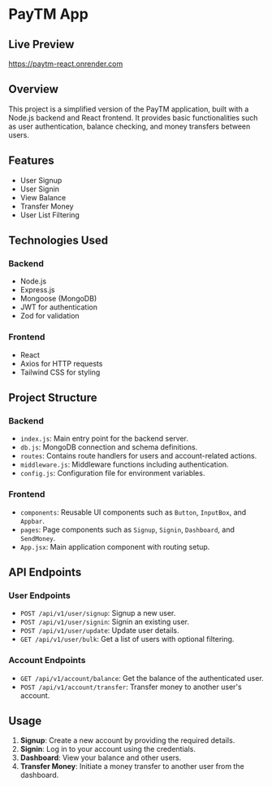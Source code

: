 # PayTM App

## Live Preview

https://paytm-react.onrender.com

## Overview

This project is a simplified version of the PayTM application, built with a Node.js backend and React frontend. It provides basic functionalities such as user authentication, balance checking, and money transfers between users.

## Features

- User Signup
- User Signin
- View Balance
- Transfer Money
- User List Filtering

## Technologies Used

### Backend
- Node.js
- Express.js
- Mongoose (MongoDB)
- JWT for authentication
- Zod for validation

### Frontend
- React
- Axios for HTTP requests
- Tailwind CSS for styling

## Project Structure

### Backend

- `index.js`: Main entry point for the backend server.
- `db.js`: MongoDB connection and schema definitions.
- `routes`: Contains route handlers for users and account-related actions.
- `middleware.js`: Middleware functions including authentication.
- `config.js`: Configuration file for environment variables.

### Frontend

- `components`: Reusable UI components such as `Button`, `InputBox`, and `Appbar`.
- `pages`: Page components such as `Signup`, `Signin`, `Dashboard`, and `SendMoney`.
- `App.jsx`: Main application component with routing setup.

## API Endpoints

### User Endpoints

- `POST /api/v1/user/signup`: Signup a new user.
- `POST /api/v1/user/signin`: Signin an existing user.
- `POST /api/v1/user/update`: Update user details.
- `GET /api/v1/user/bulk`: Get a list of users with optional filtering.

### Account Endpoints

- `GET /api/v1/account/balance`: Get the balance of the authenticated user.
- `POST /api/v1/account/transfer`: Transfer money to another user's account.

## Usage

1. **Signup**: Create a new account by providing the required details.
2. **Signin**: Log in to your account using the credentials.
3. **Dashboard**: View your balance and other users.
4. **Transfer Money**: Initiate a money transfer to another user from the dashboard.

